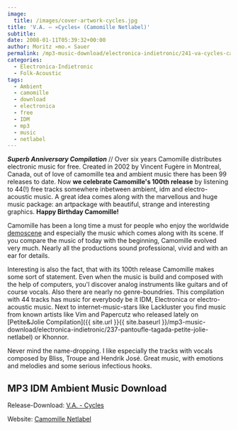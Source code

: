 ```yaml
---
image:
  title: /images/cover-artwork-cycles.jpg
title: 'V.A. – »Cycles« (Camomille Netlabel)'
subtitle: 
date: 2008-01-11T05:39:32+00:00
author: Moritz »mo.« Sauer
permalink: /mp3-music-download/electronica-indietronic/241-va-cycles-camomille-netlabel
categories:
  - Electronica-Indietronic
  - Folk-Acoustic
tags:
  - Ambient
  - camomille
  - download
  - electronica
  - free
  - IDM
  - mp3
  - music
  - netlabel
---
```

***Superb Anniversary Compilation*** // Over six years Camomille distributes electronic music for free. Created in 2002 by Vincent Fugère in Montreal, Canada, out of love of camomille tea and ambient music there has been 99 releases to date. Now **we celebrate Camomille's 100th release** by listening to 44(!) free tracks somewhere inbetween ambient, idm and electro-acoustic music. A great idea comes along with the marvellous and huge music package: an artpackage with beautiful, strange and interesting graphics. **Happy Birthday Camomille!**<!--more-->

<!--adsense-->

Camomille has been a long time a must for people who enjoy the worldwide [demoscene](http://en.wikipedia.org/wiki/Demoscene) and especially the music which comes along with its scene. If you compare the music of today with the beginning, Camomille evolved very much. Nearly all the productions sound professional, vivid and with an ear for details.

Interesting is also the fact, that with its 100th release Camomille makes some sort of statement. Even when the music is build and composed with the help of computers, you'l discover analog instruments like guitars and of course vocals. Also there are nearly no genre-boundries. This compilation with 44 tracks has music for everybody be it IDM, Electronica or electro-acoustic music. Next to internet-music-stars like Lackluster you find music from known artists like Vim and Papercutz who released lately on [Petite&Jolie Compilation]({{ site.url }}{{ site.baseurl }}/mp3-music-download/electronica-indietronic/237-pantoufle-tagada-petite-jolie-netlabel) or Khonnor.

Never mind the name-dropping. I like especially the tracks with vocals composed by Bliss, Troupe and Hendrik José. Great music, with emotions and melodies and some serious infectious hooks.

## MP3 IDM Ambient Music Download

Release-Download: [V.A. - Cycles](http://ftp.scene.org/pub/music/groups/camomille/cam100-va-cycles.zip)
  
Website: [Camomille Netlabel](http://camomille.genshimedia.com/)